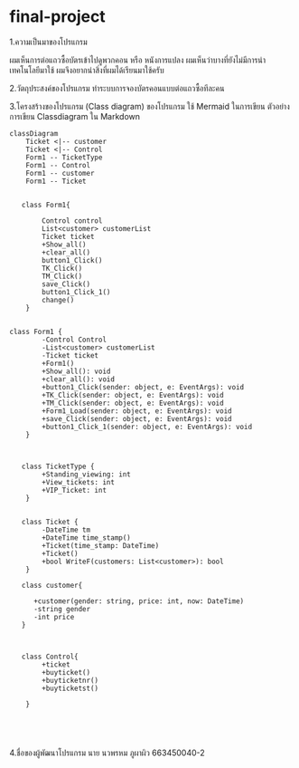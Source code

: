 # final-project
1.ความเป็นมาของโปรแกรม

ผมเห็นการต่อแถวซื้อบัตรเข้าไปดูพวกคอน หรือ หนังการแปลง
ผมเห็นว่าบางที่ยังไม่มีการนำเทคโนโลยีมาใช้
ผมจึงอยากนำสิ่งที่ผมได้เรียนมาใช้ครับ



2.วัตถุประสงค์ของโปรแกรม
ทำระบบการจองบัตรคอนแบบต่อแถวซื้อทีละคน


3.โครงสร้างของโปรแกรม (Class diagram) ของโปรแกรม ใช้ Mermaid ในการเขียน ตัวอย่าง การเขียน Classdiagram ใน Markdown
```mermaid
classDiagram
    Ticket <|-- customer
    Ticket <|-- Control
    Form1 -- TicketType
    Form1 -- Control
    Form1 -- customer
    Form1 -- Ticket


   class Form1{
    
        Control control
        List<customer> customerList 
        Ticket ticket  
        +Show_all()
        +clear_all()
        button1_Click()
        TK_Click()
        TM_Click()
        save_Click()
        button1_Click_1()
        change()
    }


class Form1 {
        -Control Control
        -List<customer> customerList
        -Ticket ticket
        +Form1()
        +Show_all(): void
        +clear_all(): void
        +button1_Click(sender: object, e: EventArgs): void
        +TK_Click(sender: object, e: EventArgs): void
        +TM_Click(sender: object, e: EventArgs): void
        +Form1_Load(sender: object, e: EventArgs): void
        +save_Click(sender: object, e: EventArgs): void
        +button1_Click_1(sender: object, e: EventArgs): void
    }



   class TicketType {
        +Standing_viewing: int
        +View_tickets: int
        +VIP_Ticket: int
    }


   class Ticket {
        -DateTime tm
        +DateTime time_stamp()
        +Ticket(time_stamp: DateTime)
        +Ticket()
        +bool WriteF(customers: List<customer>): bool
    }

   class customer{
      
      +customer(gender: string, price: int, now: DateTime)
      -string gender
      -int price
   }
  

    
   class Control{
        +ticket
        +buyticket()
        +buyticketnr()
        +buyticketst()
    
    }



   
```
4.ชื่อของผู้พัฒนาโปรแกรม
นาย นวพรหม ภูผาผิว 663450040-2
 
